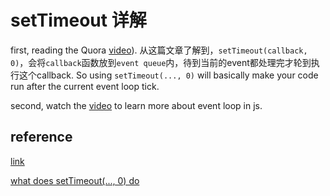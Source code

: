 # setTimeout 详解

first, reading the Quora [video](https://www.youtube.com/watch?v=8aGhZQkoFbQ&t=3s)). 从这篇文章了解到，`setTimeout(callback, 0)`，会将`callback`函数放到`event queue`内，待到当前的event都处理完才轮到执行这个callback. So using `setTimeout(..., 0)` will basically make your code run after the current event loop tick.

second, watch the [video](https://www.youtube.com/watch?v=8aGhZQkoFbQ&t=3s) to learn more about event loop in js.

## reference

[link](https://segmentfault.com/a/1190000002633108)

[what does setTimeout(..., 0) do](https://stackoverflow.com/questions/779379/why-is-settimeoutfn-0-sometimes-useful)
